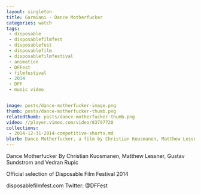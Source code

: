 ```yaml
---
layout: singleton
title: Garmiani - Dance Motherfucker
categories: watch
tags:
 - disposable
 - disposablefilmfest
 - disposablefest
 - disposablefilm
 - disposablefilmfestival
 - animation
 - DFFest
 - filmfestival
 - 2014
 - DFF
 - music video


image: posts/dance-motherfucker-image.png
thumb: posts/dance-motherfucker-thumb.png
relatedthumb: posts/dance-motherfucker-thumb.png
video: //player.vimeo.com/video/83797720
collections:
 - 2014-12-31-2014-competitive-shorts.md
blurb: Dance Motherfucker, a film by Christian Kousmanen, Matthew Lessner, Gustav Sundstrom and Vedran Rupic.
---
```


Dance Motherfucker
By Christian Kuosmanen, Matthew Lessner, Gustav Sundstrom and Vedran Rupic

Official selection of Disposable Film Festival 2014

disposablefilmfest.com
Twitter: @DFFest
